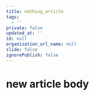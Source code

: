 ```yaml
---
title: nothing_article
tags:
  - ''
private: false
updated_at: ''
id: null
organization_url_name: null
slide: false
ignorePublish: false
---
```

# new article body

